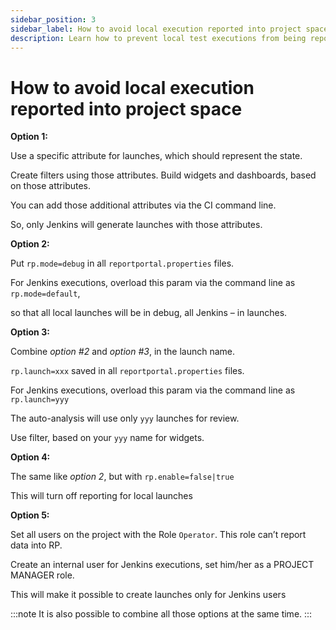 ```yaml
---
sidebar_position: 3
sidebar_label: How to avoid local execution reported into project space
description: Learn how to prevent local test executions from being reported into project space in ReportPortal test automation reporting tools.
---
```


# How to avoid local execution reported into project space

**Option 1:** 

Use a specific attribute for launches, which should represent the state.

Create filters using those attributes. Build widgets and dashboards, based on those attributes. 

You can add those additional attributes via the CI command line. 

So, only Jenkins will generate launches with those attributes.

**Option 2:**

Put `rp.mode=debug` in all `reportportal.properties` files.

For Jenkins executions, overload this param via the command line as `rp.mode=default`,

so that all local launches will be in debug, all Jenkins – in launches.

**Option 3:**

Combine _option #2_ and _option #3_, in the launch name.

`rp.launch=xxx` saved in all `reportportal.properties` files.

For Jenkins executions, overload this param via the command line as `rp.launch=yyy`

The auto-analysis will use only `yyy` launches for review.

Use filter, based on your `yyy` name for widgets.

**Option 4:**

The same like _option 2_, but with `rp.enable=false|true`

This will turn off reporting for local launches

**Option 5:**

Set all users on the project with the Role `Operator`. This role can’t report data into RP.

Create an internal user for Jenkins executions, set him/her as a PROJECT MANAGER role. 

This will make it possible to create launches only for Jenkins users

:::note
It is also possible to combine all those options at the same time.
:::

